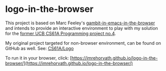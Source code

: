 logo-in-the-browser
===================

This project is based on Marc Feeley's [gambit-in-emacs-in-the-browser](https://github.com/feeley/gambit-in-emacs-in-the-browser) and intends to provide an interactive environment to play with my solution for the [former UCB CS61A Programming project no.4](https://inst.eecs.berkeley.edu/%7Ecs61a/reader/vol1.html).

My original project targeted for non-browser environment, can be found on GitHub as well. See: [CS61A/Logo](https://github.com/imrehorvath/CS61A/tree/master/Logo)

To run it in your browser, click: [https://imrehorvath.github.io/logo-in-the-browser/](https://imrehorvath.github.io/logo-in-the-browser/)
